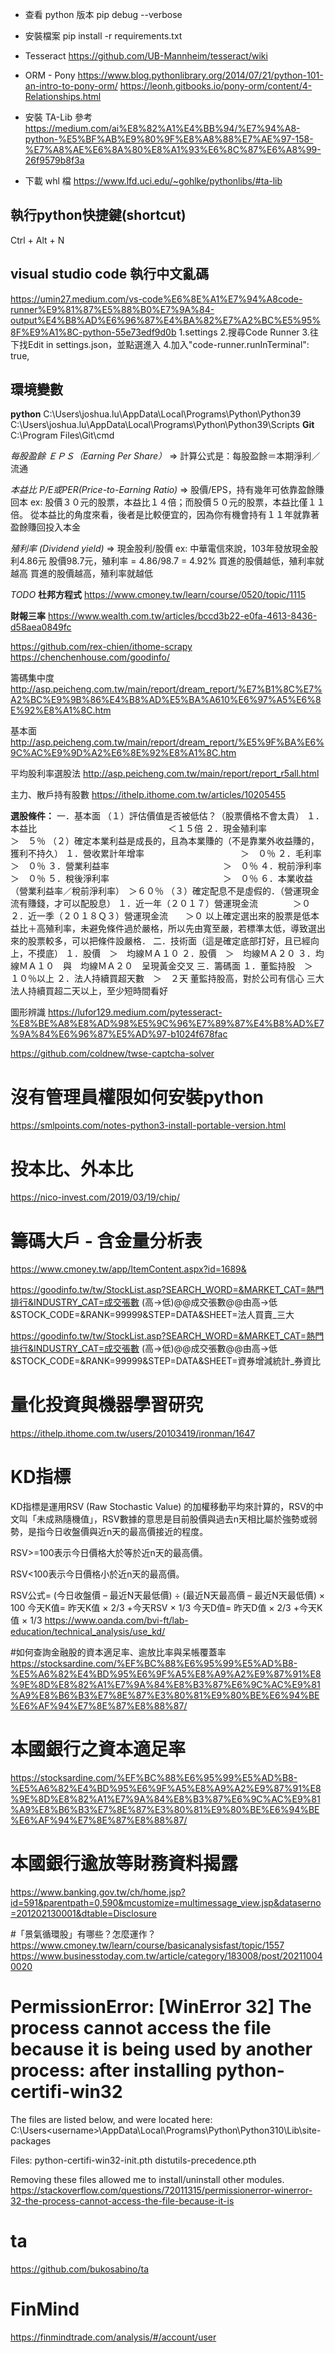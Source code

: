 - 查看 python 版本
  pip debug --verbose

- 安裝檔案
  pip install -r requirements.txt


- Tesseract 
https://github.com/UB-Mannheim/tesseract/wiki


* ORM - Pony
  https://www.blog.pythonlibrary.org/2014/07/21/python-101-an-intro-to-pony-orm/
  https://leonh.gitbooks.io/pony-orm/content/4-Relationships.html

* 安裝 TA-Lib 參考
  https://medium.com/ai%E8%82%A1%E4%BB%94/%E7%94%A8-python-%E5%BF%AB%E9%80%9F%E8%A8%88%E7%AE%97-158-%E7%A8%AE%E6%8A%80%E8%A1%93%E6%8C%87%E6%A8%99-26f9579b8f3a
* 下載 whl 檔
  https://www.lfd.uci.edu/~gohlke/pythonlibs/#ta-lib



## 執行python快捷鍵(shortcut)
Ctrl + Alt + N

## visual studio code 執行中文亂碼
https://umin27.medium.com/vs-code%E6%8E%A1%E7%94%A8code-runner%E9%81%87%E5%88%B0%E7%9A%84-output%E4%B8%AD%E6%96%87%E4%BA%82%E7%A2%BC%E5%95%8F%E9%A1%8C-python-55e73edf9d0b
1.settings
2.搜尋Code Runner
3.往下找Edit in settings.json，並點選進入
4.加入"code-runner.runInTerminal": true,


## 環境變數
**python**
C:\Users\joshua.lu\AppData\Local\Programs\Python\Python39\
C:\Users\joshua.lu\AppData\Local\Programs\Python\Python39\Scripts
**Git**
C:\Program Files\Git\cmd

*每股盈餘 ＥＰＳ（Earning Per Share）*
=> 計算公式是：每股盈餘＝本期淨利／流通

*本益比 P/E或PER(Price-to-Earning Ratio)*
=> 股價/EPS，持有幾年可依靠盈餘賺回本
ex: 股價３０元的股票，本益比１４倍；而股價５０元的股票，本益比僅１１倍。
     從本益比的角度來看，後者是比較便宜的，因為你有機會持有１１年就靠著盈餘賺回投入本金

*殖利率 (Dividend yield)*
=> 現金股利/股價
ex: 中華電信來說，103年發放現金股利4.86元 股價98.7元，殖利率 = 4.86/98.7 = 4.92%
買進的股價越低，殖利率就越高
買進的股價越高，殖利率就越低



*TODO*
**杜邦方程式**
https://www.cmoney.tw/learn/course/0520/topic/1115

**財報三率**
https://www.wealth.com.tw/articles/bccd3b22-e0fa-4613-8436-d58aea0849fc

https://github.com/rex-chien/ithome-scrapy
https://chenchenhouse.com/goodinfo/

籌碼集中度
http://asp.peicheng.com.tw/main/report/dream_report/%E7%B1%8C%E7%A2%BC%E9%9B%86%E4%B8%AD%E5%BA%A610%E6%97%A5%E6%8E%92%E8%A1%8C.htm

基本面
http://asp.peicheng.com.tw/main/report/dream_report/%E5%9F%BA%E6%9C%AC%E9%9D%A2%E6%8E%92%E8%A1%8C.htm

平均股利率選股法
http://asp.peicheng.com.tw/main/report/report_r5all.html

主力、散戶持有股數
https://ithelp.ithome.com.tw/articles/10205455

**選股條件：**
一．基本面
    （１）評估價值是否被低估？（股票價格不會太貴）
        １．本益比　　　　　　　　　　　　　　　＜１５倍
        ２．現金殖利率　　　　　　　　　　　　　＞　５％
    （２）確定本業利益是成長的，且為本業賺的（不是靠業外收益賺的，獲利不持久）
        １．營收累計年增率　　　　　　　　　　　＞　０％
        ２．毛利率　　　　　　　　　　　　　　　＞　０％
        ３．營業利益率　　　　　　　　　　　　　＞　０％
        ４．稅前淨利率　　　　　　　　　　　　　＞　０％
        ５．稅後淨利率　　　　　　　　　　　　　＞　０％
        ６．本業收益（營業利益率／稅前淨利率）　＞６０％
    （３）確定配息不是虛假的．（營運現金流有賺錢，才可以配股息）
        １．近一年（２０１７）營運現金流　　　　＞０
        ２．近一季（２０１８Ｑ３）營運現金流　　＞０
    以上確定選出來的股票是低本益比＋高殖利率，未避免條件過於嚴格，所以先由寬至嚴，若標準太低，導致選出來的股票較多，可以把條件設嚴格．
二．技術面（這是確定底部打好，且已經向上，不摸底）
    １．股價　＞　均線ＭＡ１０
    ２．股價　＞　均線ＭＡ２０
    ３．均線ＭＡ１０　與　均線ＭＡ２０　呈現黃金交叉
三．籌碼面
    １．董監持股　＞　１０％以上
    ２．法人持續買超天數　＞　２天
    董監持股高，對於公司有信心
    三大法人持續買超二天以上，至少短時間看好

圖形辨識
https://lufor129.medium.com/pytesseract-%E8%BE%A8%E8%AD%98%E5%9C%96%E7%89%87%E4%B8%AD%E7%9A%84%E6%96%87%E5%AD%97-b1024f678fac


https://github.com/coldnew/twse-captcha-solver


# 沒有管理員權限如何安裝python
https://smlpoints.com/notes-python3-install-portable-version.html

# 投本比、外本比
https://nico-invest.com/2019/03/19/chip/

# 籌碼大戶 - 含金量分析表
https://www.cmoney.tw/app/ItemContent.aspx?id=1689&

https://goodinfo.tw/tw/StockList.asp?SEARCH_WORD=&MARKET_CAT=熱門排行&INDUSTRY_CAT=成交張數 (高→低)@@成交張數@@由高→低&STOCK_CODE=&RANK=99999&STEP=DATA&SHEET=法人買賣_三大

https://goodinfo.tw/tw/StockList.asp?SEARCH_WORD=&MARKET_CAT=熱門排行&INDUSTRY_CAT=成交張數 (高→低)@@成交張數@@由高→低&STOCK_CODE=&RANK=99999&STEP=DATA&SHEET=資券增減統計_券資比


# 量化投資與機器學習研究
https://ithelp.ithome.com.tw/users/20103419/ironman/1647

# KD指標
KD指標是運用RSV (Raw Stochastic Value) 的加權移動平均來計算的，RSV的中文叫「未成熟隨機值」，RSV數據的意思是目前股價與過去n天相比屬於強勢或弱勢，是指今日收盤價與近n天的最高價接近的程度。

RSV>=100表示今日價格大於等於近n天的最高價。

RSV<100表示今日價格小於近n天的最高價。

RSV公式= (今日收盤價 – 最近N天最低價) ÷ (最近N天最高價 – 最近N天最低價) × 100
今天K值= 昨天K值 × 2/3 +今天RSV × 1/3
今天D值= 昨天D值 × 2/3 +今天K值 × 1/3
https://www.oanda.com/bvi-ft/lab-education/technical_analysis/use_kd/


#如何查詢金融股的資本適足率、逾放比率與呆帳覆蓋率
https://stocksardine.com/%EF%BC%88%E6%95%99%E5%AD%B8-%E5%A6%82%E4%BD%95%E6%9F%A5%E8%A9%A2%E9%87%91%E8%9E%8D%E8%82%A1%E7%9A%84%E8%B3%87%E6%9C%AC%E9%81%A9%E8%B6%B3%E7%8E%87%E3%80%81%E9%80%BE%E6%94%BE%E6%AF%94%E7%8E%87%E8%88%87/

# 本國銀行之資本適足率
https://stocksardine.com/%EF%BC%88%E6%95%99%E5%AD%B8-%E5%A6%82%E4%BD%95%E6%9F%A5%E8%A9%A2%E9%87%91%E8%9E%8D%E8%82%A1%E7%9A%84%E8%B3%87%E6%9C%AC%E9%81%A9%E8%B6%B3%E7%8E%87%E3%80%81%E9%80%BE%E6%94%BE%E6%AF%94%E7%8E%87%E8%88%87/

# 本國銀行逾放等財務資料揭露
https://www.banking.gov.tw/ch/home.jsp?id=591&parentpath=0,590&mcustomize=multimessage_view.jsp&dataserno=201202130001&dtable=Disclosure

#「景氣循環股」有哪些？怎麼運作？
https://www.cmoney.tw/learn/course/basicanalysisfast/topic/1557
https://www.businesstoday.com.tw/article/category/183008/post/202110040020


# PermissionError: [WinError 32] The process cannot access the file because it is being used by another process: after installing python-certifi-win32
The files are listed below, and were located here:
  C:\Users\<username>\AppData\Local\Programs\Python\Python310\Lib\site-packages

Files:
  python-certifi-win32-init.pth
  distutils-precedence.pth

Removing these files allowed me to install/uninstall other modules.
https://stackoverflow.com/questions/72011315/permissionerror-winerror-32-the-process-cannot-access-the-file-because-it-is

# ta
https://github.com/bukosabino/ta

# FinMind
https://finmindtrade.com/analysis/#/account/user
